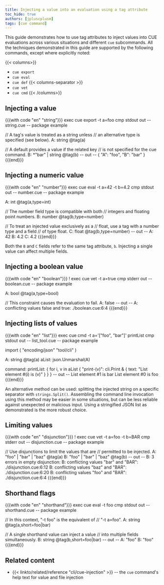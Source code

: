 ```yaml
---
title: Injecting a value into an evaluation using a tag attribute
toc_hide: true
authors: [jpluscplusm]
tags: [cue command]
---
```


This guide demonstrates how to use tag attributes to inject values into CUE
evaluations across various situations and different `cue` subcommands.
All the techniques demonstrated in this guide are supported by the following
commands, except where explicitly noted:

{{< columns>}}
- `cue export`
- `cue eval` 
- `cue def`
{{< columns-separator >}}
- `cue vet`
- `cue cmd`
{{< /columns>}}

## Injecting a value

{{{with code "en" "string"}}}
exec cue export -t a=foo
cmp stdout out
-- string.cue --
package example

// A tag's value is treated as a string unless
// an alternative type is specified (see below).
A: string @tag(a)

// A default provides a value if the related key
// is not specified for the cue command.
B: *"bar" | string @tag(b)
-- out --
{
    "A": "foo",
    "B": "bar"
}
{{{end}}}

## Injecting a numeric value

{{{with code "en" "number"}}}
exec cue eval -t a=42 -t b=4.2
cmp stdout out
-- number.cue --
package example

A: int @tag(a,type=int)

// The number field type is compatible with both
// integers and floating point numbers.
B: number @tag(b,type=number)

// To treat an injected value exclusively as a
// float, use a tag with a number type and a field
// of type float.
C: float @tag(b,type=number)
-- out --
A: 42
B: 4.2
C: 4.2
{{{end}}}

Both the `B` and `C` fields refer to the same tag attribute, `b`.
Injecting a single value can affect multiple fields.

## Injecting a boolean value

{{{with code "en" "boolean"}}}
! exec cue vet -t a=true
cmp stderr out
-- boolean.cue --
package example

A: bool @tag(a,type=bool)

// This constraint causes the evaluation to fail.
A: false
-- out --
A: conflicting values false and true:
    ./boolean.cue:6:4
{{{end}}}

## Injecting lists of values

{{{with code "en" "list"}}}
exec cue cmd -t a='["foo", "bar"]' printList
cmp stdout out
-- list_tool.cue --
package example

import (
	"encoding/json"
	"tool/cli"
)

A:     string @tag(a)
aList: json.Unmarshal(A)

command: printList: {
	for i, v in aList {
		"print-\(v)": cli.Print & {
			text: "List element #\(i) is \(v)"
		}
	}
}
-- out --
List element #1 is bar
List element #0 is foo
{{{end}}}

An alternative method can be used: splitting the injected string on a specific
separator with `strings.Split()`. Assembling the command line invocation using
this method may be easier in some situations, but can be less reliable against
unexpected or malicious input. Using a stringified JSON list as demonstrated
is the more robust choice.

## Limiting values

{{{with code "en" "disjunction"}}}
! exec cue vet -t a=foo -t b=BAR
cmp stderr out
-- disjunction.cue --
package example

// Use disjunctions to limit the values that are
// permitted to be injected.
A: "foo" | "bar" | "baz" @tag(a)
B: "foo" | "bar" | "baz" @tag(b)
-- out --
B: 3 errors in empty disjunction:
B: conflicting values "bar" and "BAR":
    ./disjunction.cue:6:12
B: conflicting values "baz" and "BAR":
    ./disjunction.cue:6:20
B: conflicting values "foo" and "BAR":
    ./disjunction.cue:6:4
{{{end}}}

## Shorthand flags

{{{with code "en" "shorthand"}}}
exec cue eval -t foo 
cmp stdout out
-- shorthand.cue --
package example

// In this context, "-t foo" is the equivalent of
// "-t a=foo".
A: string @tag(a,short=foo|bar)

// A single shorthand value can inject a value
// into multiple fields simultaneously.
B: string @tag(b,short=foo|bar)
-- out --
A: "foo"
B: "foo"
{{{end}}}

<!-- TODO: link to https://review.gerrithub.io/c/cue-lang/cuelang.org/+/1196270 when it's merged
Shorthand tag attributes can also be used as build attributes. Build attributes
affect which CUE files are included in an evaluation. Read TODO for more information.
-->

## Related content

- {{< linkto/related/reference "cli/cue-injection" >}} -- the `cue` command's help
  text for value and file injection
<!-- TODO: link to similar howto guide about -T system variables -->
<!-- TODO: link to guide about build attributes -->
